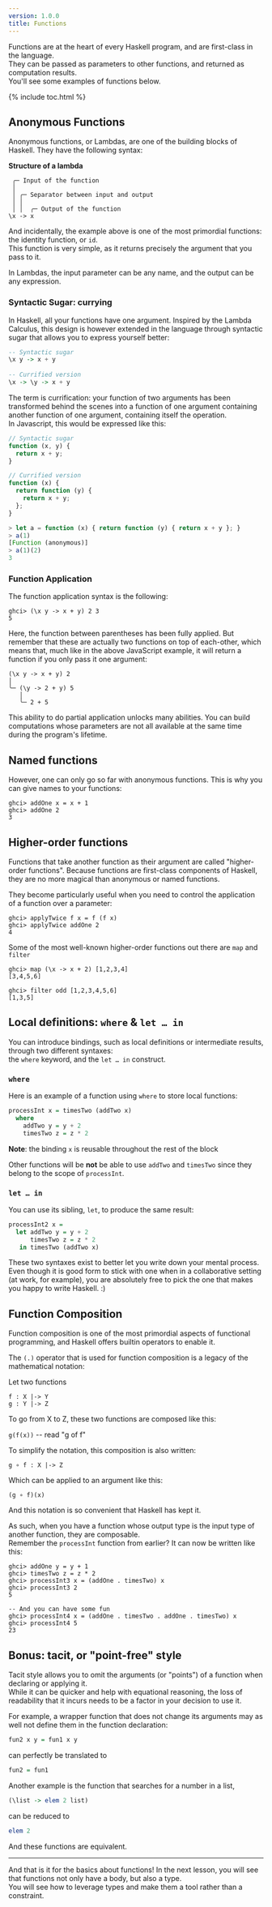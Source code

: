 ```yaml
---
version: 1.0.0
title: Functions
---
```


Functions are at the heart of every Haskell program, and are first-class in the language.  
They can be passed as parameters to other functions, and returned as computation results.  
You'll see some examples of functions below.

{% include toc.html %}

## Anonymous Functions

Anonymous functions, or Lambdas, are one of the building blocks of Haskell. They have the following syntax:

**Structure of a lambda**

```
 ╭─ Input of the function
 │ 
 │ ╭─ Separator between input and output
 │ │ 
 │ │  ╭─ Output of the function
\x -> x
```

And incidentally, the example above is one of the most primordial functions: the identity function, or `id`.  
This function is very simple, as it returns precisely the argument that you pass to it.

In Lambdas, the input parameter can be any name, and the output can be any expression.

### Syntactic Sugar: currying

In Haskell, all your functions have one argument. Inspired by the Lambda Calculus, this design is however extended in
the language through syntactic sugar that allows you to express yourself better:

```haskell
-- Syntactic sugar
\x y -> x + y
 
-- Currified version
\x -> \y -> x + y
```

The term is currification: your function of two arguments has been transformed behind the scenes into a function
of one argument containing another function of one argument, containing itself the operation.  
In Javascript, this would be expressed like this:

```javascript
// Syntactic sugar
function (x, y) {
  return x + y;
}

// Currified version
function (x) {
  return function (y) {
    return x + y;
  };
}

> let a = function (x) { return function (y) { return x + y }; }
> a(1)
[Function (anonymous)]
> a(1)(2)
3
```


### Function Application

The function application syntax is the following:

```console?lang=haskell&prompt=ghci>,ghci|
ghci> (\x y -> x + y) 2 3 
5
```

Here, the function between parentheses has been fully applied. But remember that these
are actually two functions on top of each-other, which means that,
much like in the above JavaScript example, it will return a function if you only pass it one argument:

```
(\x y -> x + y) 2
│ 
╰─ (\y -> 2 + y) 5
   │ 
   ╰─ 2 + 5
```

This ability to do partial application unlocks many abilities. You can build computations whose
parameters are not all available at the same time during the program's lifetime.

## Named functions

However, one can only go so far with anonymous functions. This is why you can give names to your functions:

```console?lang=haskell&prompt=ghci>,ghci|
ghci> addOne x = x + 1
ghci> addOne 2
3
```

## Higher-order functions

Functions that take another function as their argument are called "higher-order functions".
Because functions are first-class components of Haskell, they are no more magical than anonymous or named functions.

They become particularly useful when you need to control the application of a function over a parameter:

```console?lang=haskell&prompt=ghci>,ghci|
ghci> applyTwice f x = f (f x)
ghci> applyTwice addOne 2
4
```

Some of the most well-known higher-order functions out there are `map` and `filter`

```console?lang=haskell&prompt=ghci>,ghci|
ghci> map (\x -> x + 2) [1,2,3,4]
[3,4,5,6]

ghci> filter odd [1,2,3,4,5,6]
[1,3,5]
```

## Local definitions: `where` & `let … in`

You can introduce bindings, such as local definitions or intermediate results, through two different syntaxes:  
the `where` keyword, and the `let … in` construct.

### `where`

Here is an example of a function using `where` to store local functions:

```haskell
processInt x = timesTwo (addTwo x)
  where
    addTwo y = y + 2
    timesTwo z = z * 2
```

__Note__: the binding `x` is reusable throughout the rest of the block

Other functions will be **not** be able to use `addTwo` and `timesTwo` since they belong to the scope of `processInt`.

### `let … in`

You can use its sibling, `let`, to produce the same result:

```haskell
processInt2 x =
  let addTwo y = y + 2
      timesTwo z = z * 2  
   in timesTwo (addTwo x)
```

These two syntaxes exist to better let you write down your mental process. Even though it is good form to stick with one
when in a collaborative setting (at work, for example), you are absolutely free to pick the one that makes you happy to
write Haskell. :)

## Function Composition

Function composition is one of the most primordial aspects of functional programming, and Haskell offers builtin operators
to enable it.

The `(.)` operator that is used for function composition is a legacy of the mathematical notation:

Let two functions  
```
f : X |-> Y  
g : Y |-> Z  
```

To go from X to Z, these two functions are composed like this:

`g(f(x))` -- read "g of f"

To simplify the notation, this composition is also written:

`g ∘ f : X |-> Z`

Which can be applied to an argument like this:

`(g ∘ f)(x)`

And this notation is so convenient that Haskell has kept it.

As such, when you have a function whose output type is the input type of another function, they are composable.  
Remember the `processInt` function from earlier? It can now be written like this:


```console?lang=haskell&prompt=ghci>,ghci|
ghci> addOne y = y + 1
ghci> timesTwo z = z * 2
ghci> processInt3 x = (addOne . timesTwo) x
ghci> processInt3 2
5

-- And you can have some fun
ghci> processInt4 x = (addOne . timesTwo . addOne . timesTwo) x
ghci> processInt4 5
23
```

## Bonus: tacit, or "point-free" style

Tacit style allows you to omit the arguments (or "points") of a function when declaring or applying it.  
While it can be quicker and help with equational reasoning, the loss of readability that it incurs needs to be a factor
in your decision to use it.

For example, a wrapper function that does not change its arguments may as well not define them in the function declaration:

```Haskell
fun2 x y = fun1 x y
```

can perfectly be translated to

```Haskell
fun2 = fun1
```

Another example is the function that searches for a number in a list, 

```haskell
(\list -> elem 2 list)
```

can be reduced to

```Haskell
elem 2
```

And these functions are equivalent.

---

And that is it for the basics about functions! In the next lesson, you will see that functions not only have a body, but also a type.  
You will see how to leverage types and make them a tool rather than a constraint.
